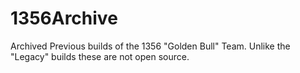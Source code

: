 # 1356Archive
Archived Previous builds of the 1356 "Golden Bull" Team. Unlike the "Legacy" builds these are not open source. 
